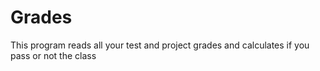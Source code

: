 # Grades
 This program reads all your test and project grades and calculates if you pass or not the class
